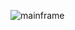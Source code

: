 ![mainframe](https://github.com/illidandidnothignwrong/Website/assets/95207143/bb371048-f79b-49d4-bac7-31541fbb9ab5)
